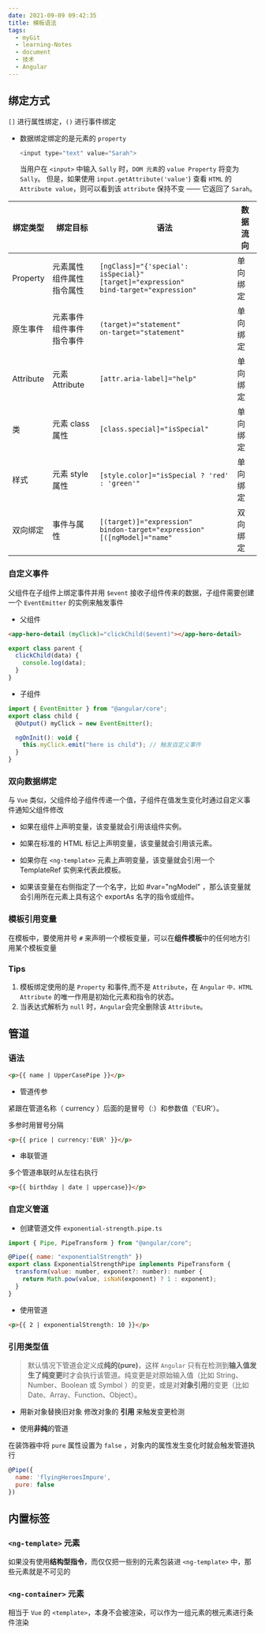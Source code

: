 ```yaml
---
date: 2021-09-09 09:42:35
title: 模板语法
tags:
  - myGit
  - learning-Notes
  - document
  - 技术
  - Angular
---
```


## 绑定方式

`[]` 进行属性绑定，`()` 进行事件绑定

- 数据绑定绑定的是元素的 `property`
  ```js
  <input type="text" value="Sarah">
  ```
  当用户在 `<input>` 中输入 `Sally` 时，`DOM 元素`的 `value Property` 将变为 `Sally`。 但是，如果使用 `input.getAttribute('value'`) 查看 `HTML` 的 `Attribute value`，则可以看到该 `attribute` 保持不变 —— 它返回了 `Sarah`。

| 绑定类型  | 绑定目标                           | 语法                                                                                              | 数据流向 |
| --------- | ---------------------------------- | ------------------------------------------------------------------------------------------------- | -------- |
| Property  | 元素属性<br/>组件属性<br/>指令属性 | `[ngClass]="{'special': isSpecial}"`<br/> `[target]="expression"`<br/> `bind-target="expression"` | 单向绑定 |
| 原生事件  | 元素事件<br/>组件事件<br/>指令事件 | `(target)="statement"`<br/> `on-target="statement"`                                               | 单向绑定 |
| Attribute | 元素 Attribute                     | `[attr.aria-label]="help"`                                                                        | 单向绑定 |
| 类        | 元素 class 属性                    | `[class.special]="isSpecial"`                                                                     | 单向绑定 |
| 样式      | 元素 style 属性                    | `[style.color]="isSpecial ? 'red' : 'green'"`                                                     | 单向绑定 |
| 双向绑定  | 事件与属性                         | `[(target)]="expression"`<br/>`bindon-target="expression"`<br/>`[([ngModel]="name"`               | 双向绑定 |

### 自定义事件

父组件在子组件上绑定事件并用 `$event` 接收子组件传来的数据，子组件需要创建一个 `EventEmitter` 的实例来触发事件

- 父组件

```html
<app-hero-detail (myClick)="clickChild($event)"></app-hero-detail>
```

```js
export class parent {
  clickChild(data) {
    console.log(data);
  }
}
```

- 子组件

```js
import { EventEmitter } from "@angular/core";
export class child {
  @Output() myClick = new EventEmitter();

  ngOnInit(): void {
    this.myClick.emit("here is child"); // 触发自定义事件
  }
}
```

### 双向数据绑定

与 `Vue` 类似，父组件给子组件传递一个值，子组件在值发生变化时通过自定义事件通知父组件修改

- 如果在组件上声明变量，该变量就会引用该组件实例。

- 如果在标准的 HTML 标记上声明变量，该变量就会引用该元素。

- 如果你在 `<ng-template>` 元素上声明变量，该变量就会引用一个 TemplateRef 实例来代表此模板。

- 如果该变量在右侧指定了一个名字，比如 #var="ngModel" ，那么该变量就会引用所在元素上具有这个 exportAs 名字的指令或组件。

### 模板引用变量

在模板中，要使用井号 `#` 来声明一个模板变量，可以在**组件模板**中的任何地方引用某个模板变量

### Tips

1. 模板绑定使用的是 `Property` 和事件,而不是 `Attribute`，在 `Angular` `中，HTML Attribute` 的唯一作用是初始化元素和指令的状态。
2. 当表达式解析为 `null` 时，`Angular`会完全删除该 `Attribute`。

## 管道

### 语法

```html
<p>{{ name | UpperCasePipe }}</p>
```

- 管道传参

紧跟在管道名称（ currency ）后面的是冒号（:）和参数值（'EUR'）。

多参时用冒号分隔

```html
<p>{{ price | currency:'EUR' }}</p>
```

- 串联管道

多个管道串联时从左往右执行

```html
<p>{{ birthday | date | uppercase}}</p>
```

### 自定义管道

- 创建管道文件 `exponential-strength.pipe.ts`

```js
import { Pipe, PipeTransform } from "@angular/core";

@Pipe({ name: "exponentialStrength" })
export class ExponentialStrengthPipe implements PipeTransform {
  transform(value: number, exponent?: number): number {
    return Math.pow(value, isNaN(exponent) ? 1 : exponent);
  }
}
```

- 使用管道

```html
<p>{{ 2 | exponentialStrength: 10 }}</p>
```

### 引用类型值

> 默认情况下管道会定义成**纯的(pure)**，这样 `Angular` 只有在检测到**输入值发生了纯变更**时才会执行该管道。纯变更是对原始输入值（比如 String、Number、Boolean 或 Symbol ）的变更，或是对**对象引用**的变更（比如 Date、Array、Function、Object）。

- 用新对象替换旧对象
  修改对象的 **引用** 来触发变更检测

- 使用**非纯**的管道

在装饰器中将 `pure` 属性设置为 `false` ，对象内的属性发生变化时就会触发管道执行

```js
@Pipe({
  name: 'flyingHeroesImpure',
  pure: false
})
```

## 内置标签

### `<ng-template>` 元素

如果没有使用**结构型指令**，而仅仅把一些别的元素包装进 `<ng-template>` 中，那些元素就是不可见的

### `<ng-container>` 元素

相当于 `Vue` 的 `<template>`，本身不会被渲染，可以作为一组元素的根元素进行条件渲染
